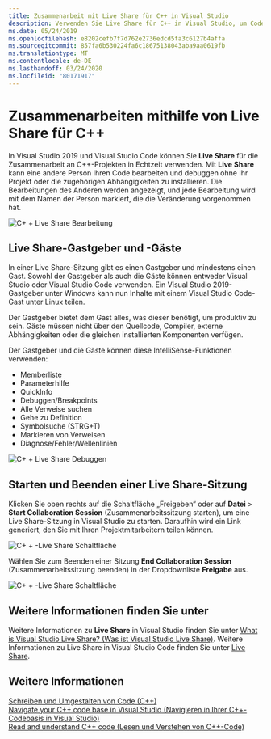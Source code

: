 ```yaml
---
title: Zusammenarbeit mit Live Share für C++ in Visual Studio
description: Verwenden Sie Live Share für C++ in Visual Studio, um Code in Echtzeit zu bearbeiten und zu teilen.
ms.date: 05/24/2019
ms.openlocfilehash: e8202cefb7f7d762e2736edcd5fa3c6127b4affa
ms.sourcegitcommit: 857fa6b530224fa6c18675138043aba9aa0619fb
ms.translationtype: MT
ms.contentlocale: de-DE
ms.lasthandoff: 03/24/2020
ms.locfileid: "80171917"
---
```

# <a name="collaborate-using-live-share-for-c"></a>Zusammenarbeiten mithilfe von Live Share für C++

In Visual Studio 2019 und Visual Studio Code können Sie **Live Share** für die Zusammenarbeit an C++-Projekten in Echtzeit verwenden. Mit **Live Share** kann eine andere Person Ihren Code bearbeiten und debuggen ohne Ihr Projekt oder die zugehörigen Abhängigkeiten zu installieren. Die Bearbeitungen des Anderen werden angezeigt, und jede Bearbeitung wird mit dem Namen der Person markiert, die die Veränderung vorgenommen hat.

![C&#43; &#43; Live Share Bearbeitung](../ide/media/live-share-edit-cpp.png "Live Share Bearbeitung inC++")

## <a name="live-share-host-and-guests"></a>Live Share-Gastgeber und -Gäste

In einer Live Share-Sitzung gibt es einen Gastgeber und mindestens einen Gast. Sowohl der Gastgeber als auch die Gäste können entweder Visual Studio oder Visual Studio Code verwenden. Ein Visual Studio 2019-Gastgeber unter Windows kann nun Inhalte mit einem Visual Studio Code-Gast unter Linux teilen.

Der Gastgeber bietet dem Gast alles, was dieser benötigt, um produktiv zu sein. Gäste müssen nicht über den Quellcode, Compiler, externe Abhängigkeiten oder die gleichen installierten Komponenten verfügen.

Der Gastgeber und die Gäste können diese IntelliSense-Funktionen verwenden:

- Memberliste
- Parameterhilfe
- QuickInfo
- Debuggen/Breakpoints
- Alle Verweise suchen
- Gehe zu Definition
- Symbolsuche (STRG+T)
- Markieren von Verweisen
- Diagnose/Fehler/Wellenlinien

![C&#43; &#43; Live Share Debuggen](../ide/media/live-share-debug-cpp.png "Debuggen Live share inC++")

## <a name="start-and-end-a-live-share-session"></a>Starten und Beenden einer Live Share-Sitzung

Klicken Sie oben rechts auf die Schaltfläche „Freigeben“ oder auf **Datei** > **Start Collaboration Session** (Zusammenarbeitssitzung starten), um eine Live Share-Sitzung in Visual Studio zu starten. Daraufhin wird ein Link generiert, den Sie mit Ihren Projektmitarbeitern teilen können.

![C&#43; &#43; -Live Share Schaltfläche](../ide/media/live-share-button-cpp.png "Live Share Schaltfläche")

Wählen Sie zum Beenden einer Sitzung **End Collaboration Session** (Zusammenarbeitssitzung beenden) in der Dropdownliste **Freigabe** aus.

![C&#43; &#43; -Live Share Schaltfläche](../ide/media/live-share-end-session-cpp.png "Live Share Schaltfläche")

## <a name="for-more-information"></a>Weitere Informationen finden Sie unter

Weitere Informationen zu **Live Share** in Visual Studio finden Sie unter [What is Visual Studio Live Share? (Was ist Visual Studio Live Share)](/visualstudio/liveshare/). Weitere Informationen zu Live Share in Visual Studio Code finden Sie unter [Live Share](https://marketplace.visualstudio.com/items?itemName=ms-vsliveshare.vsliveshare).

## <a name="see-also"></a>Weitere Informationen

[Schreiben und Umgestalten von Code (C++)](writing-and-refactoring-code-cpp.md)</br>
[Navigate your C++ code base in Visual Studio (Navigieren in Ihrer C++-Codebasis in Visual Studio)](navigate-code-cpp.md)</br>
[Read and understand C++ code (Lesen und Verstehen von C++-Code)](read-and-understand-code-cpp.md)</br>
